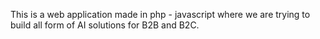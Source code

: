 This is a web application made in php - javascript where we are trying to build all form of AI solutions for B2B and B2C.
